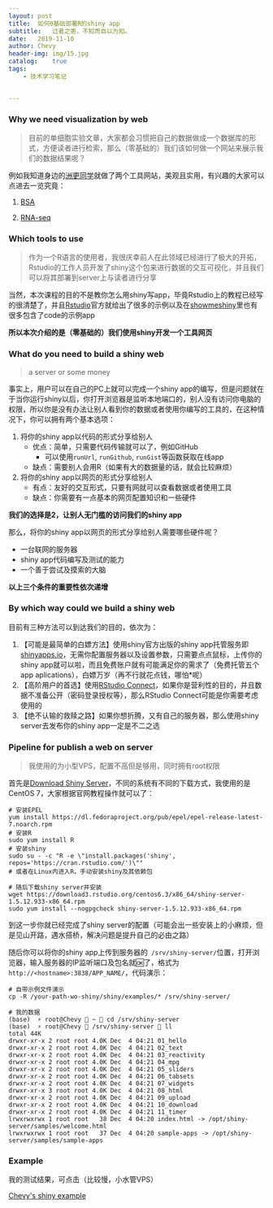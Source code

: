 ```yaml
---
layout:	post
title:	如何0基础部署R的shiny app
subtitle:	过者之患，不知而自以为知。
date:	2019-11-10
author:	Chevy
header-img:	img/15.jpg
catalog:	true
tags:
    - 技术学习笔记


---
```


### 

### Why we need visualization by web

> 目前的单细胞实验文章，大家都会习惯把自己的数据做成一个数据库的形式，方便读者进行检索，那么（零基础的）我们该如何做一个网站来展示我们的数据结果呢？

例如我知道身边的[洲更同学](xuzhougeng.top)就做了两个工具网站，美观且实用，有兴趣的大家可以点进去一览究竟：

1. [BSA](http://xuzhougeng.top/BSA)

2. [RNA-seq](http://xuzhougeng.top/RNA-seq-downstream-analysis/)

### Which tools to use

> 作为一个R语言的使用者，我很庆幸前人在此领域已经进行了极大的开拓，Rstudio的工作人员开发了shiny这个包来进行数据的交互可视化，并且我们可以将其部署到server上与读者进行分享

当然，本次课程的目的不是教你怎么用shiny写app，毕竟Rstudio上的教程已经写的很清楚了，并且[Rstudio](https://shiny.rstudio.com/gallery/)官方就给出了很多的示例以及在[showmeshiny](https://www.showmeshiny.com/)里也有很多包含了code的示例app

**所以本次介绍的是（零基础的）我们使用shiny开发一个工具网页**

### What do you need to build a shiny web

> a server or some money

事实上，用户可以在自己的PC上就可以完成一个shiny app的编写，但是问题就在于当你运行shiny以后，你打开浏览器是监听本地端口的，别人没有访问你电脑的权限，所以你是没有办法让别人看到你的数据或者使用你编写的工具的，在这种情况下，你可以拥有两个基本选项：

1. 将你的shiny app以代码的形式分享给别人
   - 优点：简单，只需要代码传输就可以了，例如GitHub
     - 可以使用`runUrl`, `runGithub`, `runGist`等函数获取在线app
   - 缺点：需要别人会用R（如果有大的数据量的话，就会比较麻烦）
2. 将你的shiny app以网页的形式分享给别人
   - 有点：友好的交互形式，只要有网就可以查看数据或者使用工具
   - 缺点：你需要有一点基本的网页配置知识和一些硬件

**我们的选择是2，让别人无门槛的访问我们的shiny app**

那么，将你的shiny app以网页的形式分享给别人需要哪些硬件呢？

- 一台联网的服务器
- shiny app代码编写及测试的能力
- 一个善于尝试及摸索的大脑

**以上三个条件的重要性依次递增**

### By which way could we build a shiny web

目前有三种方法可以到达我们的目的，依次为：

1. 【可能是最简单的白嫖方法】使用shiny官方出版的shiny app托管服务即[shinyapps.io](http://www.shinyapps.io/)，无需你配置服务器以及设置参数，只需要点点鼠标，上传你的shiny app就可以啦，而且免费账户就有可能满足你的需求了（免费托管五个app aplications），白嫖万岁（再不行就花点钱，哪怕*呢）
2. 【高阶用户的首选】使用[RStudio Connect](https://www.rstudio.com/products/connect/)，如果你是营利性的目的，并且数据不准备公开（密码登录授权等），那么RStudio Connect可能是你需要考虑使用的
3. 【绝不认输的救赎之路】如果你想折腾，又有自己的服务器，那么使用shiny server去发布你的shiny app一定是不二之选

### Pipeline for publish a web on server

> 我使用的为小型VPS，配置不高但是够用，同时拥有root权限

首先是[Download Shiny Server](https://rstudio.com/products/shiny/download-server/)，不同的系统有不同的下载方式，我使用的是CentOS 7，大家根据官网教程操作就可以了：

```shell
# 安装EPEL
yum install https://dl.fedoraproject.org/pub/epel/epel-release-latest-7.noarch.rpm
# 安装R
sudo yum install R
# 安装shiny
sudo su - -c "R -e \"install.packages('shiny', repos='https://cran.rstudio.com/')\""
# 或者在Linux内进入R，手动安装shiny及其依赖包

# 随后下载shiny server并安装
wget https://download3.rstudio.org/centos6.3/x86_64/shiny-server-1.5.12.933-x86_64.rpm
sudo yum install --nogpgcheck shiny-server-1.5.12.933-x86_64.rpm
```

到这一步你就已经完成了shiny server的配置（可能会出一些安装上的小麻烦，但是见山开路，遇水搭桥，解决问题是提升自己的必由之路）

随后你可以将你的shiny app上传到服务器的` /srv/shiny-server/`位置，打开浏览器，输入服务器的IP监听端口及包名就🆗了，格式为`http://<hostname>:3838/APP_NAME/`，代码演示：

```shell
# 自带示例文件演示
cp -R /your-path-wo-shiny/shiny/examples/* /srv/shiny-server/

# 我的数据
(base)  ⚡ root@Chevy  ~  cd /srv/shiny-server 
(base)  ⚡ root@Chevy  /srv/shiny-server  ll
total 44K
drwxr-xr-x 2 root root 4.0K Dec  4 04:21 01_hello
drwxr-xr-x 2 root root 4.0K Dec  4 04:21 02_text
drwxr-xr-x 2 root root 4.0K Dec  4 04:21 03_reactivity
drwxr-xr-x 2 root root 4.0K Dec  4 04:21 04_mpg
drwxr-xr-x 2 root root 4.0K Dec  4 04:21 05_sliders
drwxr-xr-x 2 root root 4.0K Dec  4 04:21 06_tabsets
drwxr-xr-x 2 root root 4.0K Dec  4 04:21 07_widgets
drwxr-xr-x 3 root root 4.0K Dec  4 04:21 08_html
drwxr-xr-x 2 root root 4.0K Dec  4 04:21 09_upload
drwxr-xr-x 2 root root 4.0K Dec  4 04:21 10_download
drwxr-xr-x 2 root root 4.0K Dec  4 04:21 11_timer
lrwxrwxrwx 1 root root   38 Dec  4 04:20 index.html -> /opt/shiny-server/samples/welcome.html
lrwxrwxrwx 1 root root   37 Dec  4 04:20 sample-apps -> /opt/shiny-server/samples/sample-apps
```

### Example

我的测试结果，可点击（比较慢，小水管VPS）

[Chevy's shiny example](http://104.224.178.164:3838/sample-apps/hello/)